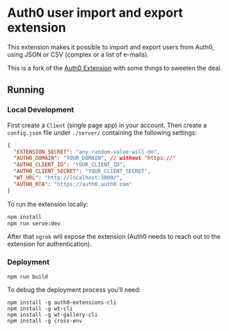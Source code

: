 # Auth0 user import and export extension

This extension makes it possible to import and export users from Auth0, using JSON or CSV (complex or a list of e-mails).

This is a fork of the [Auth0 Extension](https://auth0.com/docs/extensions/user-import-export) with some things to sweeten the deal.

## Running

### Local Development

First create a `Client` (single page app) in your account. Then create a `config.json` file under `./server/` containing the following settings:

```json
{
  "EXTENSION_SECRET": "any-random-value-will-do",
  "AUTH0_DOMAIN": "YOUR_DOMAIN", // without "https://"
  "AUTH0_CLIENT_ID": "YOUR_CLIENT_ID",
  "AUTH0_CLIENT_SECRET": "YOUR_CLIENT_SECRET",
  "WT_URL": "http://localhost:3000/",
  "AUTH0_RTA": "https://auth0.auth0.com"
}
```

To run the extension locally:

```bash
npm install
npm run serve:dev
```

After that `ngrok` will expose the extension (Auth0 needs to reach out to the extension for authentication).

### Deployment

```
npm run build
```

To debug the deployment process you'll need:

```
npm install -g auth0-extensions-cli
npm install -g wt-cli
npm install -g wt-gallery-cli
npm install -g cross-env
```
